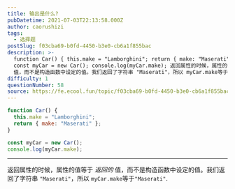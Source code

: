 ```yaml
---
title: 输出是什么?
pubDatetime: 2021-07-03T22:13:58.000Z
author: caorushizi
tags:
  - 选择题
postSlug: f03cba69-b0fd-4450-b3e0-cb6a1f855bac
description: >-
  function Car() { this.make = "Lamborghini"; return { make: "Maserati" }; }
  const myCar = new Car(); console.log(myCar.make); 返回属性的时候，属性的值等于 返回的
  值，而不是构造函数中设定的值。我们返回了字符串 "Maserati"，所以 myCar.make等于"Maser
difficulty: 1
questionNumber: 58
source: https://fe.ecool.fun/topic/f03cba69-b0fd-4450-b3e0-cb6a1f855bac
---
```


```javascript
function Car() {
  this.make = "Lamborghini";
  return { make: "Maserati" };
}

const myCar = new Car();
console.log(myCar.make);
```

---

返回属性的时候，属性的值等于 _返回的_ 值，而不是构造函数中设定的值。我们返回了字符串 `"Maserati"`，所以 `myCar.make`等于`"Maserati"`.
